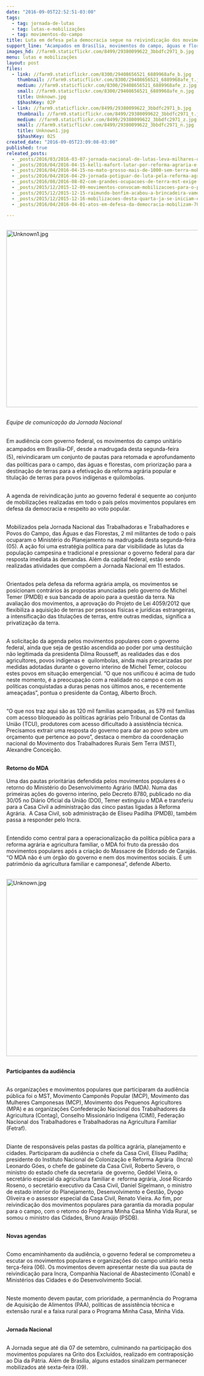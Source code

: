 ```yaml
---
date: "2016-09-05T22:52:51-03:00"
tags:
  - tag: jornada-de-lutas
  - tag: lutas-e-mobilizações
  - tag: movimentos-do-campo
title: Luta em defesa pela democracia segue na reivindicação dos movimentos ao governo federal
support_line: "Acampados em Brasília, movimentos do campo, águas e florestas defendem em audiência a retomada e aprofundamento de políticas sociais"
images_hd: //farm9.staticflickr.com/8499/29380099622_3bbdfc2971_b.jpg
menu: lutas e mobilizações
layout: post
files:
  - link: //farm9.staticflickr.com/8300/29408656521_6889968afe_b.jpg
    thumbnail: //farm9.staticflickr.com/8300/29408656521_6889968afe_t.jpg
    medium: //farm9.staticflickr.com/8300/29408656521_6889968afe_z.jpg
    small: //farm9.staticflickr.com/8300/29408656521_6889968afe_n.jpg
    title: Unknown.jpg
    $$hashKey: 02P
  - link: //farm9.staticflickr.com/8499/29380099622_3bbdfc2971_b.jpg
    thumbnail: //farm9.staticflickr.com/8499/29380099622_3bbdfc2971_t.jpg
    medium: //farm9.staticflickr.com/8499/29380099622_3bbdfc2971_z.jpg
    small: //farm9.staticflickr.com/8499/29380099622_3bbdfc2971_n.jpg
    title: Unknown1.jpg
    $$hashKey: 02S
created_date: "2016-09-05T23:09:08-03:00"
published: true
releated_posts:
  - _posts/2016/03/2016-03-07-jornada-nacional-de-lutas-leva-milhares-de-mulheres-as-ruas-de-todo-pais.md
  - _posts/2016/04/2016-04-15-kelli-mafort-lutar-por-reforma-agraria-e-tambem-enfrentar-o-golpe-que-esta-em-curso-no-pais.md
  - _posts/2016/04/2016-04-15-no-mato-grosso-mais-de-1000-sem-terra-mobilizam-se-pela-reforma-agraria.md
  - _posts/2016/04/2016-04-29-jornada-potiguar-de-luta-pela-reforma-agraria-reune-centenas-de-pessoas-no-rn.md
  - _posts/2016/08/2016-08-02-com-grandes-ocupacoes-de-terra-mst-exige-reforma-agraria.md
  - _posts/2015/12/2015-12-09-movimentos-convocam-mobilizacoes-para-o-proximo-dia-16-12.md
  - _posts/2015/12/2015-12-15-raimundo-bonfim-acabou-a-brincadeira-vamos-as-ruas-contra-o-golpe.md
  - _posts/2015/12/2015-12-16-mobilizacoes-desta-quarta-ja-se-iniciam-em-diversas-partes-do-brasil.md
  - _posts/2016/04/2016-04-01-atos-em-defesa-da-democracia-mobilizam-700-mil-pessoas-em-todo-o-pais.md

---
```

<p><br />
<img alt="Unknown1.jpg" height="466" src="//farm9.staticflickr.com/8499/29380099622_3bbdfc2971_b.jpg" width="700" /><br />
&nbsp;</p>

<p><em>Equipe de comunica&ccedil;&atilde;o da Jornada Nacional</em></p>

<p><br />
Em audi&ecirc;ncia com governo federal, o<span style="line-height: 20.8px;">s movimentos do campo unit&aacute;rio acampados em Bras&iacute;lia-DF, desde a madrugada desta segunda-feira (5),&nbsp;reivindicaram&nbsp;</span>um conjunto de pautas para retomada e aprofundamento das pol&iacute;ticas para o campo, das &aacute;guas e florestas, com prioriza&ccedil;&atilde;o para a destina&ccedil;&atilde;o de terras para a efetiva&ccedil;&atilde;o da reforma agr&aacute;ria popular e titula&ccedil;&atilde;o de terras para povos ind&iacute;genas e quilombolas.</p>

<p><br />
A agenda de reivindica&ccedil;&atilde;o junto ao governo federal &eacute; sequente ao conjunto de mobiliza&ccedil;&otilde;es realizadas em todo o pa&iacute;s pelos movimentos populares em defesa da democracia e respeito ao voto popular.</p>

<p><br />
Mobilizados pela Jornada Nacional das Trabalhadoras e Trabalhadores e Povos do Campo, das &Aacute;guas e das Florestas, 2 mil militantes de todo o pa&iacute;s ocuparam o Minist&eacute;rio do Planejamento na madrugada desta segunda-feira (05). A a&ccedil;&atilde;o foi uma&nbsp;estrat&eacute;gia pol&iacute;tica para dar visibilidade &agrave;s lutas da popula&ccedil;&atilde;o campesina e tradicional e pressionar o governo federal para&nbsp;dar resposta imediata &agrave;s demandas. Al&eacute;m da capital federal, est&atilde;o sendo realizadas atividades que comp&otilde;em a Jornada Nacional em 11 estados.</p>

<p><br />
Orientados pela defesa da reforma agr&aacute;ria ampla, os movimentos se posicionam contr&aacute;rios &agrave;s propostas anunciadas pelo governo de Michel Temer (PMDB)&nbsp;e sua bancada de apoio para a quest&atilde;o da terra. Na avalia&ccedil;&atilde;o dos movimentos, a aprova&ccedil;&atilde;o do Projeto de Lei 4059/2012 que flexibiliza a aquisi&ccedil;&atilde;o de terras por pessoas f&iacute;sicas e jur&iacute;dicas estrangeiras, a intensifica&ccedil;&atilde;o das titula&ccedil;&otilde;es de terras, entre outras medidas, significa a privatiza&ccedil;&atilde;o da terra.</p>

<p><br />
A solicita&ccedil;&atilde;o da agenda pelos movimentos populares com o governo federal, ainda que seja de gest&atilde;o ascendida ao poder por uma destitui&ccedil;&atilde;o n&atilde;o legitimada da presidenta Dilma Rousseff, as realidades das e dos agricultores, povos ind&iacute;genas e &nbsp;quilombolas, ainda mais precarizadas por medidas adotadas durante o governo interino de Michel Temer, colocou estes povos em situa&ccedil;&atilde;o emergencial. &ldquo;O que nos unificou &eacute; acima de tudo neste momento, &eacute; a preocupa&ccedil;&atilde;o com a realidade no campo e com as pol&iacute;ticas conquistadas a duras penas nos &uacute;ltimos anos, e recentemente amea&ccedil;adas&rdquo;, pontua o presidente da Contag, Alberto Broch.</p>

<p><br />
&ldquo;O que nos traz aqui s&atilde;o as 120 mil fam&iacute;lias acampadas, as 579 mil fam&iacute;lias com acesso bloqueado &agrave;s pol&iacute;ticas agr&aacute;rias pelo Tribunal de Contas da Uni&atilde;o (TCU), produtores com acesso dificultado &agrave; assist&ecirc;ncia t&eacute;cnica. Precisamos extrair uma resposta do governo para dar ao povo sobre um or&ccedil;amento que pertence ao povo&rdquo;, destaca o membro da coordena&ccedil;&atilde;o nacional do Movimento dos Trabalhadores Rurais Sem Terra (MST), Alexandre Concei&ccedil;&atilde;o.</p>

<p><br />
<strong>Retorno do MDA</strong><br />
<br />
Uma das pautas priorit&aacute;rias defendida pelos movimentos populares &eacute; o retorno do Minist&eacute;rio do Desenvolvimento Agr&aacute;rio (MDA). Numa das primeiras a&ccedil;&otilde;es do governo interino, pelo Decreto 8780, publicado no dia 30/05 no Di&aacute;rio Oficial da Uni&atilde;o (DOI), Temer extinguiu o MDA e transferiu para a Casa Civil a administra&ccedil;&atilde;o das cinco pastas ligadas &agrave; Reforma Agr&aacute;ria. &nbsp;A Casa Civil, sob administra&ccedil;&atilde;o de Eliseu Padilha (PMDB), tamb&eacute;m passa a responder pelo Incra.</p>

<p><br />
Entendido como central para a operacionaliza&ccedil;&atilde;o da pol&iacute;tica p&uacute;blica para a reforma agr&aacute;ria e agricultura familiar, o MDA foi fruto da press&atilde;o dos movimentos populares ap&oacute;s a cria&ccedil;&atilde;o do Massacre de Eldorado de Caraj&aacute;s. &ldquo;O MDA n&atilde;o &eacute; um &oacute;rg&atilde;o do governo e nem dos movimentos sociais. &Eacute; um patrim&ocirc;nio da agricultura familiar e camponesa&rdquo;, defende Alberto.<br />
&nbsp;</p>

<p><img alt="Unknown.jpg" height="466" src="//farm9.staticflickr.com/8300/29408656521_6889968afe_b.jpg" width="700" /><br />
&nbsp;</p>

<p><strong>Participantes da audi&ecirc;ncia</strong></p>

<p><br />
As organiza&ccedil;&otilde;es e movimentos populares que participaram da audi&ecirc;ncia p&uacute;blica foi&nbsp;o MST, Movimento Campon&ecirc;s Popular (MCP), Movimento das Mulheres Camponesas (MCP), Movimento dos Pequenos Agricultores (MPA) e as organiza&ccedil;&otilde;es Confedera&ccedil;&atilde;o Nacional dos Trabalhadores da Agricultura (Contag), Conselho Mission&aacute;rio Ind&iacute;gena (CIMI), Federa&ccedil;&atilde;o Nacional dos Trabalhadores e Trabalhadoras na Agricultura Familiar (Fetraf).</p>

<p><br />
Diante de respons&aacute;veis pelas pastas da pol&iacute;tica agr&aacute;ria, planejamento e cidades. Participaram da audi&ecirc;ncia o chefe da Casa Civil, Eliseu Padilha; presidente do Instituto Nacional de Coloniza&ccedil;&atilde;o e Reforma Agr&aacute;ria &nbsp;(Incra) Leonardo G&oacute;es, o chefe de gabinete da Casa Civil, Roberto Severo, o ministro do estado chefe da secretaria &nbsp;de governo, Geddel Vieira, o secret&aacute;rio especial da agricultura familiar e &nbsp;reforma agr&aacute;ria, Jos&eacute; Ricardo Roseno, o secret&aacute;rio executivo da Casa Civil, Daniel Sigelmann, o ministro de estado interior do Planejamento, Desenvolvimento e Gest&atilde;o, Dyogo Oliveira e o assessor especial da Casa Civil, Renato Vieira. Ao fim, por reivindica&ccedil;&atilde;o dos movimentos populares para garantia da moradia popular para o campo, com o retorno do Programa Minha Casa Minha Vida Rural, se somou o ministro das Cidades, Bruno Ara&uacute;jo (PSDB).</p>

<p><br />
<strong>Novas agendas</strong></p>

<p><br />
Como encaminhamento da audi&ecirc;ncia, o governo federal se comprometeu a escutar os movimentos populares e organiza&ccedil;&otilde;es do campo unit&aacute;rio nesta ter&ccedil;a-feira (06). Os movimentos devem apresentar neste dia sua pauta de reivindica&ccedil;&atilde;o para Incra, Companhia Nacional de Abastecimento (Conab) e Minist&eacute;rios das Cidades e do Desenvolvimento Social.</p>

<p><br />
Neste momento devem pautar, com prioridade, a perman&ecirc;ncia do Programa de Aquisi&ccedil;&atilde;o de Alimentos (PAA), pol&iacute;ticas de assist&ecirc;ncia t&eacute;cnica e extens&atilde;o rural e a faixa rural para o Programa Minha Casa, Minha Vida.</p>

<p><br />
<strong>Jornada Nacional</strong></p>

<p><br />
A Jornada segue at&eacute; dia 07 de setembro, culminando na participa&ccedil;&atilde;o dos movimentos populares na Grito dos Exclu&iacute;dos, realizado em contraposi&ccedil;&atilde;o ao Dia da P&aacute;tria. Al&eacute;m de Bras&iacute;lia, alguns estados sinalizam permanecer mobilizados at&eacute; sexta-feira (09).&nbsp;</p>

